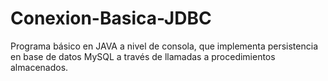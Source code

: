 # Conexion-Basica-JDBC
Programa básico en JAVA a nivel de consola, que implementa persistencia en base de datos MySQL a través de llamadas a procedimientos almacenados.
